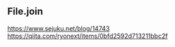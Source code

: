 ## File.join

https://www.sejuku.net/blog/14743
https://qiita.com/ryonext/items/0bfd2592d713211bbc2f
